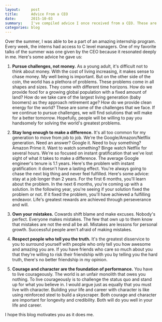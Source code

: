 ```yaml
---
layout:     post
title:      Advice From a CEO
date:       2015-10-03
summary:    I've compiled advice I once received from a CEO. These are my thoughts and expositions of his thoughtful advice.
categories: blog
---
```


Over the summer, I was able to be a part of an amazing internship program. Every week, the interns had access to C level managers. One of my favorite talks of the summer was one given by the CEO because it resonated deeply in me. Here's some advice he gave us:

1. **Pursue challenges, not money.**
As a young adult, it's difficult not to think about money. With the cost of living increasing, it makes sense to chase money. My well being is important. But on the other side of the coin, the world has a plethora of problems. These problems come in all shapes and sizes. They come with different time horizons. How do we provide food for a growing global population with a fixed amount of land? How do we take care of the largest living generation (baby boomers) as they approach retirement age? How do we provide clean energy for the world? These are some of the challenges that we face. If we continue to pursue challenges, we will find solutions that will make for a better tomorrow. Hopefully, people will be willing to pay you handsomely for solving the world's greatest problems.

2. **Stay long enough to make a difference.**
It's all too common for my generation to move from job to job. We're the Google/Amazon/Netflix generation. Need an answer? Google it. Need to buy something? Amazon Prime it. Want to watch something? Binge watch Netflix for several hours. We're so focused on instant gratification that we've lost sight of what it takes to make a difference. The average Google engineer's tenure is 1.1 years. Here's the problem with instant gratification: it doesn't have a lasting effect. You're always going to chase the next big thing and never feel fulfilled. Here's some advice: stay at a job longer than 2 years. For the first 6 months, you'll learn about the problem. In the next 6 months, you're coming up with a solution. In the following year, you're seeing if your solution fixed the problem or not. If it fixed the problem, you'll have achieved a fulfilling endeavor. Life's greatest rewards are achieved through perseverance and will.

3. **Own your mistakes.**
Cowards shift blame and make excuses. Nobody's perfect. Everyone makes mistakes. The few that own up to them know that mistakes are not the end all be all. Mistakes are lessons for personal growth. Successful people aren't afraid of making mistakes.

4. **Respect people who tell you the truth.**
It's the greatest disservice to you to surround yourself with people who only tell you how awesome and amazing you are. If you have friends who care so much about you that they're willing to risk their friendship with you by telling you the hard truth, there's no better friendship in my opinion.

5. **Courage and character are the foundation of performance.**
You have to live courageously. The world is an unfair monolith that owes you nothing. To live courageously is to challenge the status quo and stand up for what you believe in. I would argue just as equally that you must live with character. Building your life and career with character is like using reinforced steel to build a skyscraper. Both courage and character are important for longevity and credibility. Both will do you well in your life and career.

I hope this blog motivates you as it does me.
